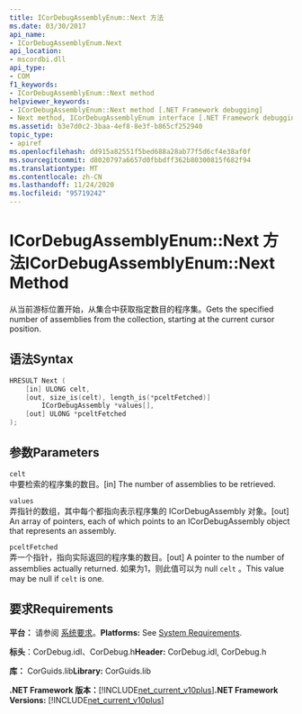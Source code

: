 ```yaml
---
title: ICorDebugAssemblyEnum::Next 方法
ms.date: 03/30/2017
api_name:
- ICorDebugAssemblyEnum.Next
api_location:
- mscordbi.dll
api_type:
- COM
f1_keywords:
- ICorDebugAssemblyEnum::Next method
helpviewer_keywords:
- ICorDebugAssemblyEnum::Next method [.NET Framework debugging]
- Next method, ICorDebugAssemblyEnum interface [.NET Framework debugging]
ms.assetid: b3e7d0c2-3baa-4ef8-8e3f-b865cf252940
topic_type:
- apiref
ms.openlocfilehash: dd915a82551f5bed688a28ab77f5d6cf4e38af0f
ms.sourcegitcommit: d8020797a6657d0fbbdff362b80300815f682f94
ms.translationtype: MT
ms.contentlocale: zh-CN
ms.lasthandoff: 11/24/2020
ms.locfileid: "95719242"
---
```

# <a name="icordebugassemblyenumnext-method"></a><span data-ttu-id="1f648-102">ICorDebugAssemblyEnum::Next 方法</span><span class="sxs-lookup"><span data-stu-id="1f648-102">ICorDebugAssemblyEnum::Next Method</span></span>

<span data-ttu-id="1f648-103">从当前游标位置开始，从集合中获取指定数目的程序集。</span><span class="sxs-lookup"><span data-stu-id="1f648-103">Gets the specified number of assemblies from the collection, starting at the current cursor position.</span></span>  
  
## <a name="syntax"></a><span data-ttu-id="1f648-104">语法</span><span class="sxs-lookup"><span data-stu-id="1f648-104">Syntax</span></span>  
  
```cpp  
HRESULT Next (  
    [in] ULONG celt,  
    [out, size_is(celt), length_is(*pceltFetched)]  
        ICorDebugAssembly *values[],  
    [out] ULONG *pceltFetched  
);  
```  
  
## <a name="parameters"></a><span data-ttu-id="1f648-105">参数</span><span class="sxs-lookup"><span data-stu-id="1f648-105">Parameters</span></span>  

 `celt`  
 <span data-ttu-id="1f648-106">中要检索的程序集的数目。</span><span class="sxs-lookup"><span data-stu-id="1f648-106">[in] The number of assemblies to be retrieved.</span></span>  
  
 `values`  
 <span data-ttu-id="1f648-107">弄指针的数组，其中每个都指向表示程序集的 ICorDebugAssembly 对象。</span><span class="sxs-lookup"><span data-stu-id="1f648-107">[out] An array of pointers, each of which points to an ICorDebugAssembly object that represents an assembly.</span></span>  
  
 `pceltFetched`  
 <span data-ttu-id="1f648-108">弄一个指针，指向实际返回的程序集的数目。</span><span class="sxs-lookup"><span data-stu-id="1f648-108">[out] A pointer to the number of assemblies actually returned.</span></span> <span data-ttu-id="1f648-109">如果为1，则此值可以为 null `celt` 。</span><span class="sxs-lookup"><span data-stu-id="1f648-109">This value may be null if `celt` is one.</span></span>  
  
## <a name="requirements"></a><span data-ttu-id="1f648-110">要求</span><span class="sxs-lookup"><span data-stu-id="1f648-110">Requirements</span></span>  

 <span data-ttu-id="1f648-111">**平台：** 请参阅 [系统要求](../../get-started/system-requirements.md)。</span><span class="sxs-lookup"><span data-stu-id="1f648-111">**Platforms:** See [System Requirements](../../get-started/system-requirements.md).</span></span>  
  
 <span data-ttu-id="1f648-112">**标头**：CorDebug.idl、CorDebug.h</span><span class="sxs-lookup"><span data-stu-id="1f648-112">**Header:** CorDebug.idl, CorDebug.h</span></span>  
  
 <span data-ttu-id="1f648-113">**库：** CorGuids.lib</span><span class="sxs-lookup"><span data-stu-id="1f648-113">**Library:** CorGuids.lib</span></span>  
  
 <span data-ttu-id="1f648-114">**.NET Framework 版本：**[!INCLUDE[net_current_v10plus](../../../../includes/net-current-v10plus-md.md)]</span><span class="sxs-lookup"><span data-stu-id="1f648-114">**.NET Framework Versions:** [!INCLUDE[net_current_v10plus](../../../../includes/net-current-v10plus-md.md)]</span></span>
